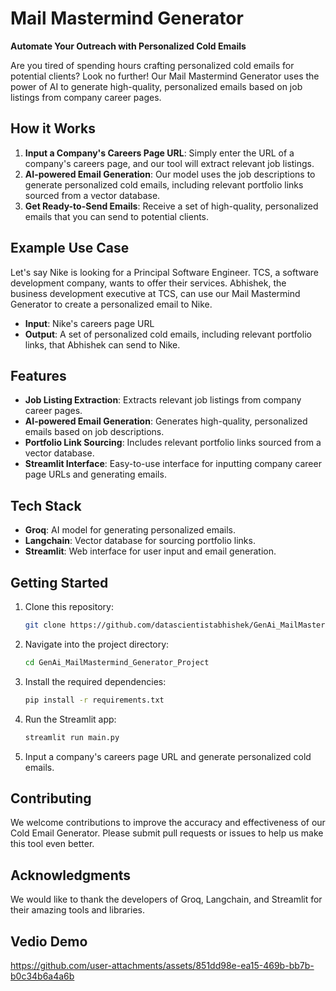 # Mail Mastermind Generator

**Automate Your Outreach with Personalized Cold Emails**

Are you tired of spending hours crafting personalized cold emails for potential clients? Look no further! Our Mail Mastermind Generator uses the power of AI to generate high-quality, personalized emails based on job listings from company career pages.

## How it Works

1. **Input a Company's Careers Page URL**: Simply enter the URL of a company's careers page, and our tool will extract relevant job listings.
2. **AI-powered Email Generation**: Our model uses the job descriptions to generate personalized cold emails, including relevant portfolio links sourced from a vector database.
3. **Get Ready-to-Send Emails**: Receive a set of high-quality, personalized emails that you can send to potential clients.

## Example Use Case

Let's say Nike is looking for a Principal Software Engineer. TCS, a software development company, wants to offer their services. Abhishek, the business development executive at TCS, can use our Mail Mastermind Generator to create a personalized email to Nike.

- **Input**: Nike's careers page URL  
- **Output**: A set of personalized cold emails, including relevant portfolio links, that Abhishek can send to Nike.

## Features

- **Job Listing Extraction**: Extracts relevant job listings from company career pages.
- **AI-powered Email Generation**: Generates high-quality, personalized emails based on job descriptions.
- **Portfolio Link Sourcing**: Includes relevant portfolio links sourced from a vector database.
- **Streamlit Interface**: Easy-to-use interface for inputting company career page URLs and generating emails.

## Tech Stack

- **Groq**: AI model for generating personalized emails.
- **Langchain**: Vector database for sourcing portfolio links.
- **Streamlit**: Web interface for user input and email generation.

## Getting Started

1. Clone this repository:
    ```bash
    git clone https://github.com/datascientistabhishek/GenAi_MailMastermind_Generator_Project.git
    ```

2. Navigate into the project directory:
    ```bash
    cd GenAi_MailMastermind_Generator_Project
    ```

3. Install the required dependencies:
    ```bash
    pip install -r requirements.txt
    ```

4. Run the Streamlit app:
    ```bash
    streamlit run main.py
    ```

5. Input a company's careers page URL and generate personalized cold emails.

## Contributing

We welcome contributions to improve the accuracy and effectiveness of our Cold Email Generator. Please submit pull requests or issues to help us make this tool even better.


## Acknowledgments

We would like to thank the developers of Groq, Langchain, and Streamlit for their amazing tools and libraries.
## Vedio Demo
https://github.com/user-attachments/assets/851dd98e-ea15-469b-bb7b-b0c34b6a4a6b
